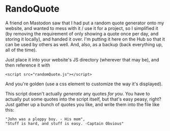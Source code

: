 # RandoQuote
A friend on Mastodon saw that I had put a random quote generator onto my website, and wanted to mess with it / use it for a project, so I simplified it (by removing the requirement of only showing a quote once per day, and storing it locally), and handed it over. I'm putting it here on the Hub so that it can be used by others as well. And, also, as a backup (back everything up, all of the time).

Just place it into your website's JS directory (wherever that may be), and then reference it with
```
<script src="randomQuote.js"></script>
```
And you're golden (use a css element to customize the way it's displayed).

This script doesn't actually *generate* any quotes *for you*. You have to actually put some quotes into the script itself, but that's easy peasy, right? Just gather up a bunch of quotes you like, and write them into the file like this:
```
"John was a ploppy boy. - His mom",
"Stuff is hard, and stuff is easy. -Captain Obvious"
```
